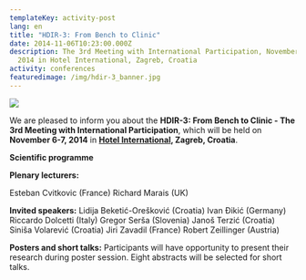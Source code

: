 ```yaml
---
templateKey: activity-post
lang: en
title: "HDIR-3: From Bench to Clinic"
date: 2014-11-06T10:23:00.000Z
description: The 3rd Meeting with International Participation, November 6-7,
  2014 in Hotel International, Zagreb, Croatia
activity: conferences
featuredimage: /img/hdir-3_banner.jpg
---
```

![](/img/hdir-3_banner.jpg)

We are pleased to inform you about the **HDIR-3: From Bench to Clinic - The 3rd Meeting with International Participation**, which will be held on **November 6-7, 2014** in **[Hotel International](http://www.hotel-international.hr/), Zagreb, Croatia**.



**Scientific programme**

**Plenary lecturers:**

Esteban Cvitkovic (France)
Richard Marais (UK)

**Invited speakers:**
Lidija Beketić-Orešković (Croatia)
Ivan Đikić (Germany)
Riccardo Dolcetti (Italy)
Gregor Serša (Slovenia)
Janoš Terzić (Croatia)
Siniša Volarević (Croatia)
Jiri Zavadil (France)
Robert Zeillinger (Austria)

**Posters and short talks:**
Participants will have opportunity to present their research during poster session. Eight abstracts will be selected for short talks.